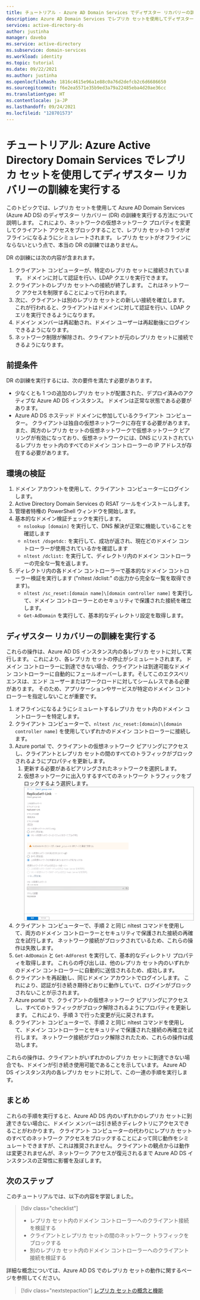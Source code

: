 ```yaml
---
title: チュートリアル - Azure AD Domain Services でディザスター リカバリーの訓練を実行する | Microsoft Docs
description: Azure AD Domain Services でレプリカ セットを使用してディザスター リカバリーの訓練を実行する方法について説明します
services: active-directory-ds
author: justinha
manager: daveba
ms.service: active-directory
ms.subservice: domain-services
ms.workload: identity
ms.topic: tutorial
ms.date: 09/22/2021
ms.author: justinha
ms.openlocfilehash: 1816c4615e96a1e88c0a76d2defcb2c6d6686650
ms.sourcegitcommit: f6e2ea5571e35b9ed3a79a22485eba4d20ae36cc
ms.translationtype: HT
ms.contentlocale: ja-JP
ms.lasthandoff: 09/24/2021
ms.locfileid: "128701573"
---
```

# <a name="tutorial-perform-a-disaster-recovery-drill-using-replica-sets-in-azure-active-directory-domain-services"></a>チュートリアル: Azure Active Directory Domain Services でレプリカ セットを使用してディザスター リカバリーの訓練を実行する

このトピックでは、レプリカ セットを使用して Azure AD Domain Services (Azure AD DS) のディザスター リカバリー (DR) の訓練を実行する方法について説明します。  これにより、ネットワークの仮想ネットワーク プロパティを変更してクライアント アクセスをブロックすることで、レプリカ セットの 1 つがオフラインになるようにシミュレートされます。  レプリカ セットがオフラインにならないという点で、本当の DR の訓練ではありません。 

DR の訓練には次の内容が含まれます。 

1. クライアント コンピューターが、特定のレプリカ セットに接続されています。 ドメインに対して認証を行い、LDAP クエリを実行できます。
1. クライアントのレプリカ セットへの接続が終了します。 これはネットワーク アクセスを制限することによって行われます。
1. 次に、クライアントは別のレプリカ セットとの新しい接続を確立します。 これが行われると、クライアントはドメインに対して認証を行い、LDAP クエリを実行できるようになります。 
1. ドメイン メンバーは再起動され、ドメイン ユーザーは再起動後にログインできるようになります。
1. ネットワーク制限が解除され、クライアントが元のレプリカ セットに接続できるようになります。 

## <a name="prerequisites"></a>前提条件 

DR の訓練を実行するには、次の要件を満たす必要があります。 

- 少なくとも 1 つの追加のレプリカ セットが配置された、デプロイ済みのアクティブな Azure AD DS インスタンス。 ドメインは正常な状態である必要があります。 
- Azure AD DS ホステッド ドメインに参加しているクライアント コンピューター。  クライアントは独自の仮想ネットワークに存在する必要があります。また、両方のレプリカ セットの仮想ネットワークで仮想ネットワーク ピアリングが有効になっており、仮想ネットワークには、DNS にリストされているレプリカ セット内のすべてのドメイン コントローラーの IP アドレスが存在する必要があります。 

## <a name="environment-validation"></a>環境の検証 

1. ドメイン アカウントを使用して、クライアント コンピューターにログインします。 
1. Active Directory Domain Services の RSAT ツールをインストールします。 
1. 管理者特権の PowerShell ウィンドウを開始します。
1. 基本的なドメイン検証チェックを実行します。 
   - `nslookup [domain]` を実行して、DNS 解決が正常に機能していることを確認します 
   - `nltest /dsgetdc:` を実行して、成功が返され、現在どのドメイン コントローラーが使用されているかを確認します
   - `nltest /dclist:` を実行して、ディレクトリ内のドメイン コントローラーの完全な一覧を返します。 
1. ディレクトリ内の各ドメイン コントローラーで基本的なドメイン コントローラー検証を実行します ("nltest /dclist:" の出力から完全な一覧を取得できます)。 
   - `nltest /sc_reset:[domain name]\[domain controller name]` を実行して、ドメイン コントローラーとのセキュリティで保護された接続を確立します。 
   - `Get-AdDomain` を実行して、基本的なディレクトリ設定を取得します。 

## <a name="perform-the-disaster-recovery-drill"></a>ディザスター リカバリーの訓練を実行する 

これらの操作は、Azure AD DS インスタンス内の各レプリカ セットに対して実行します。 これにより、各レプリカ セットの停止がシミュレートされます。 ドメイン コントローラーに到達できない場合、クライアントは到達可能なドメイン コントローラーに自動的にフェールオーバーします。そしてこのエクスペリエンスは、エンド ユーザーまたはワークロードに対してシームレスである必要があります。 そのため、アプリケーションやサービスが特定のドメイン コントローラーを指定しないことが重要です。 

1. オフラインになるようにシミュレートするレプリカ セット内のドメイン コントローラーを特定します。 
1. クライアント コンピューターで、`nltest /sc_reset:[domain]\[domain controller name]` を使用していずれかのドメイン コントローラーに接続します。 
1. Azure portal で、クライアントの仮想ネットワーク ピアリングにアクセスし、クライアントとレプリカ セットの間のすべてのトラフィックがブロックされるようにプロパティを更新します。 
   1. 更新する必要があるピアリングされたネットワークを選択します。 
   1. 仮想ネットワークに出入りするすべてのネットワーク トラフィックをブロックするよう選択します。 
      ![Azure portal でトラフィックをブロックする方法のスクリーンショット](./media/tutorial-perform-disaster-recovery-drill/block-traffic.png)
1. クライアント コンピューターで、手順 2 と同じ nltest コマンドを使用して、両方のドメイン コントローラーとセキュリティで保護された接続の再確立を試行します。 ネットワーク接続がブロックされているため、これらの操作は失敗します。 
1. `Get-AdDomain` と `Get-AdForest` を実行して、基本的なディレクトリ プロパティを取得します。 これらの呼び出しは、他のレプリカ セット内のいずれかのドメイン コントローラーに自動的に送信されるため、成功します。 
1. クライアントを再起動し、同じドメイン アカウントでログインします。 これにより、認証が引き続き期待どおりに動作していて、ログインがブロックされないことが示されます。 
1. Azure portal で、クライアントの仮想ネットワーク ピアリングにアクセスし、すべてのトラフィックがブロック解除されるようにプロパティを更新します。 これにより、手順 3 で行った変更が元に戻されます。 
1. クライアント コンピューターで、手順 2 と同じ nltest コマンドを使用して、ドメイン コントローラーとセキュリティで保護された接続の再確立を試行します。 ネットワーク接続がブロック解除されたため、これらの操作は成功します。 

これらの操作は、クライアントがいずれかのレプリカ セットに到達できない場合でも、ドメインが引き続き使用可能であることを示しています。 Azure AD DS インスタンス内の各レプリカ セットに対して、この一連の手順を実行します。 

## <a name="summary"></a>まとめ 

これらの手順を実行すると、Azure AD DS 内のいずれかのレプリカ セットに到達できない場合に、ドメイン メンバーは引き続きディレクトリにアクセスできることがわかります。 クライアント コンピューターの代わりにレプリカ セットのすべてのネットワーク アクセスをブロックすることによって同じ動作をシミュレートできますが、これは推奨されません。 クライアントの観点からは動作は変更されませんが、ネットワーク アクセスが復元されるまで Azure AD DS インスタンスの正常性に影響を及ぼします。 

## <a name="next-steps"></a>次のステップ

このチュートリアルでは、以下の内容を学習しました。

> [!div class="checklist"]
> * レプリカ セット内のドメイン コントローラーへのクライアント接続を検証する
> * クライアントとレプリカ セットの間のネットワーク トラフィックをブロックする
> * 別のレプリカ セット内のドメイン コントローラーへのクライアント接続を検証する

詳細な概念については、Azure AD DS でのレプリカ セットの動作に関するページを参照してください。

> [!div class="nextstepaction"]
> [レプリカ セットの概念と機能][concepts-replica-sets]

<!-- INTERNAL LINKS -->
[replica-sets]: concepts-replica-sets.md
[tutorial-create-instance]: tutorial-create-instance-advanced.md
[create-azure-ad-tenant]: ../active-directory/fundamentals/sign-up-organization.md
[associate-azure-ad-tenant]: ../active-directory/fundamentals/active-directory-how-subscriptions-associated-directory.md
[howto-change-sku]: change-sku.md
[concepts-replica-sets]: concepts-replica-sets.md
